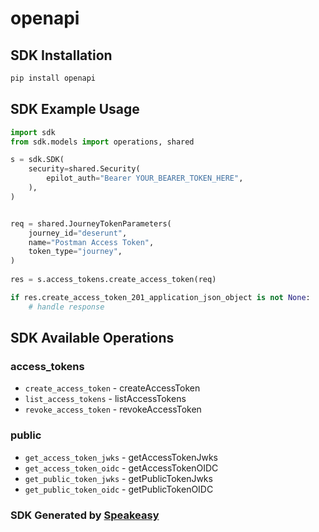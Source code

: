 # openapi

<!-- Start SDK Installation -->
## SDK Installation

```bash
pip install openapi
```
<!-- End SDK Installation -->

## SDK Example Usage
<!-- Start SDK Example Usage -->
```python
import sdk
from sdk.models import operations, shared

s = sdk.SDK(
    security=shared.Security(
        epilot_auth="Bearer YOUR_BEARER_TOKEN_HERE",
    ),
)


req = shared.JourneyTokenParameters(
    journey_id="deserunt",
    name="Postman Access Token",
    token_type="journey",
)
    
res = s.access_tokens.create_access_token(req)

if res.create_access_token_201_application_json_object is not None:
    # handle response
```
<!-- End SDK Example Usage -->

<!-- Start SDK Available Operations -->
## SDK Available Operations


### access_tokens

* `create_access_token` - createAccessToken
* `list_access_tokens` - listAccessTokens
* `revoke_access_token` - revokeAccessToken

### public

* `get_access_token_jwks` - getAccessTokenJwks
* `get_access_token_oidc` - getAccessTokenOIDC
* `get_public_token_jwks` - getPublicTokenJwks
* `get_public_token_oidc` - getPublicTokenOIDC
<!-- End SDK Available Operations -->

### SDK Generated by [Speakeasy](https://docs.speakeasyapi.dev/docs/using-speakeasy/client-sdks)

